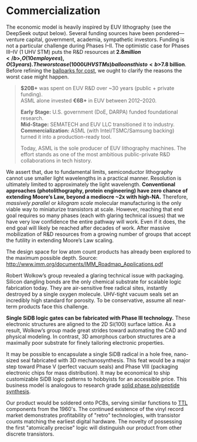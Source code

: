 # Commercialization

The economic model is heavily inspired by EUV lithography (see the DeepSeek output below). Several funding sources have been pondered&mdash;venture capital, government, academia, sympathetic investors. Funding is not a particular challenge during Phases I&ndash;II. The optimistic case for Phases III&ndash;IV (1 UHV STM) puts the R&D resources at <b>$2.8 million</b>, O(10 employees), O(3 years). The worst case (1000 UHV STMs) balloons this to <b>$7.8 billion</b>. Before refining the [ballparks for cost](https://gist.github.com/philipturner/8d1d6680932b01fae4700b6f20da5198#conclusion), we ought to clarify the reasons the worst case might happen.

> <b>$20B+</b> was spent on EUV R&D over ~30 years (public + private funding).<br>
> ASML alone invested <b>€6B+</b> in EUV between 2012&ndash;2020.
>
> <b>Early Stage:</b> U.S. government (DoE, DARPA) funded foundational research.<br>
> <b>Mid-Stage:</b> SEMATECH and EUV LLC transitioned it to industry.<br>
> <b>Commercialization:</b> ASML (with Intel/TSMC/Samsung backing) turned it into a production-ready tool.
>
> Today, ASML is the sole producer of EUV lithography machines. The effort stands as one of the most ambitious public-private R&D collaborations in tech history.

We assert that, due to fundamental limits, semiconductor lithography cannot use smaller light wavelengths in a practical manner. Resolution is ultimately limited to approximately the light wavelength. <b>Conventional approaches (photolithography, protein engineering) have zero chance of extending Moore’s Law, beyond a mediocre ~2x with high-NA.</b> Therefore, <i>massively parallel</i> or <i>kilogram scale</i> molecular manufacturing is the only viable way to miniaturize transistors at scale. However, reaching that end goal requires so many phases (each with glaring technical issues) that we have very low confidence the entire pathway will work. Even if it does, the end goal will likely be reached after decades of work. After massive mobilization of R&D resources from a growing number of groups that accept the futility in extending Moore’s Law scaling.

The design space for low atom count products has already been explored to the maximum possible depth. Source: http://www.imm.org/documents/IMM_Roadmap_Applications.pdf

Robert Wolkow’s group revealed a glaring technical issue with packaging. Silicon dangling bonds are the only chemical substrate for scalable logic fabrication today. They are air-sensitive free radical sites, instantly destroyed by a single oxygen molecule. UHV-tight vacuum seals set an incredibly high standard for porosity. To be conservative, assume all near-term products face this challenge.

<b>Single SiDB logic gates can be fabricated with Phase III technology.</b> These electronic structures are aligned to the 2D Si(100) surface lattice. As a result, Wolkow’s group made great strides toward automating the CAD and physical modeling. In contrast, 3D amorphous carbon structures are a maximally poor substrate for finely tailoring electronic properties.

It may be possible to encapsulate a single SiDB radical in a hole free, nano-sized seal fabricated with 3D mechanosynthesis. This feat would be a major step toward Phase V (perfect vacuum seals) and Phase VIII (packaging electronic chips for mass distribution). It may be economical to ship customizable SiDB logic patterns to hobbyists for an accessible price. This business model is analogous to research grade [solid phase polypeptide synthesis](https://en.wikipedia.org/wiki/Solid-phase_synthesis).

Our product would be soldered onto PCBs, serving similar functions to [TTL](https://en.wikipedia.org/wiki/Transistor%E2%80%93transistor_logic) components from the 1960's. The continued existence of the vinyl record market demonstrates profitability of "retro" technologies, with transistor counts matching the earliest digital hardware. The novelty of possessing the first "atomically precise" logic will distinguish our product from other discrete transistors.